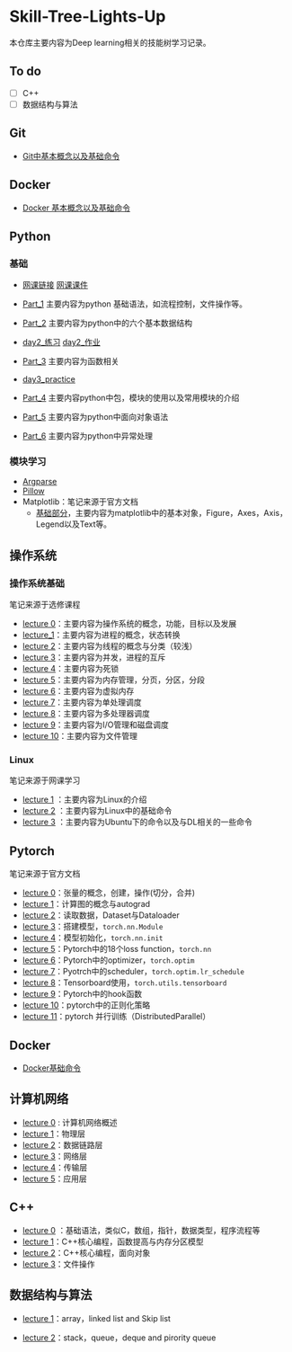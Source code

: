 # Skill-Tree-Lights-Up

本仓库主要内容为Deep learning相关的技能树学习记录。

## To do

- [ ] C++
- [ ] 数据结构与算法

## Git

- [Git中基本概念以及基础命令](https://github.com/NaCl-Ocean/Skill-Tree-Lights-Up/blob/master/Git/notes.md)

## Docker

- [Docker 基本概念以及基础命令](https://github.com/NaCl-Ocean/Skill-Tree-Lights-Up/blob/master/Docker/notes.md)

## Python

### 基础

- [网课链接](https://www.bilibili.com/video/BV1j7411e7MD)  [网课课件](https://book.apeland.cn/details/329/)

- [Part_1](https://github.com/NaCl-Ocean/Skill-Tree-Lights-Up/blob/master/Python/part_1.md) 主要内容为python 基础语法，如流程控制，文件操作等。
- [Part_2](https://github.com/NaCl-Ocean/Skill-Tree-Lights-Up/blob/master/Python/part_2.md) 主要内容为python中的六个基本数据结构
- [day2_练习](https://github.com/NaCl-Ocean/Skill-Tree-Lights-Up/blob/master/Python/day2_practice.ipynb)     [day2_作业](https://github.com/NaCl-Ocean/Skill-Tree-Lights-Up/blob/master/Python/day2_homework.py)  
- [Part_3](https://github.com/NaCl-Ocean/Skill-Tree-Lights-Up/blob/master/Python/part_3.md)   主要内容为函数相关
- [day3_practice](https://github.com/NaCl-Ocean/Skill-Tree-Lights-Up/blob/master/Python/code/day3_practice.ipynb)
- [Part_4](https://github.com/NaCl-Ocean/Skill-Tree-Lights-Up/blob/master/Python/part_4.md)   主要内容python中包，模块的使用以及常用模块的介绍
- [Part_5](https://github.com/NaCl-Ocean/Skill-Tree-Lights-Up/blob/master/Python/part_5.md)   主要内容为python中面向对象语法
- [Part_6](https://github.com/NaCl-Ocean/Skill-Tree-Lights-Up/blob/master/Python/part_6.md)    主要内容为python中异常处理

### 模块学习

- [Argparse](https://github.com/NaCl-Ocean/Skill-Tree-Lights-Up/blob/master/Python/argparse.md)
- [Pillow](https://github.com/NaCl-Ocean/Skill-Tree-Lights-Up/blob/master/Python/Pillow.md)
- Matplotlib：笔记来源于官方文档
  - [基础部分](https://github.com/NaCl-Ocean/Skill-Tree-Lights-Up/blob/master/Python/matplotlib/matplotlib_base.md)，主要内容为matplotlib中的基本对象，Figure，Axes，Axis，Legend以及Text等。

## 操作系统

### 操作系统基础

笔记来源于选修课程

- [lecture 0](https://github.com/NaCl-Ocean/Skill-Tree-Lights-Up/blob/master/Operating_System/lecture_0.md)：主要内容为操作系统的概念，功能，目标以及发展
- [lecture_1](https://github.com/NaCl-Ocean/Skill-Tree-Lights-Up/blob/master/Operating_System/lecture_1.md)：主要内容为进程的概念，状态转换
- [lecture  2](https://github.com/NaCl-Ocean/Skill-Tree-Lights-Up/blob/master/Operating_System/lecture_2.md)：主要内容为线程的概念与分类（较浅）
- [lecture  3](https://github.com/NaCl-Ocean/Skill-Tree-Lights-Up/blob/master/Operating_System/lecture_3.md)：主要内容为并发，进程的互斥
- [lecture  4](https://github.com/NaCl-Ocean/Skill-Tree-Lights-Up/blob/master/Operating_System/lecture_4.md)：主要内容为死锁
- [lecture  5](https://github.com/NaCl-Ocean/Skill-Tree-Lights-Up/blob/master/Operating_System/lecture_5.md)：主要内容为内存管理，分页，分区，分段
- [lecture  6](https://github.com/NaCl-Ocean/Skill-Tree-Lights-Up/blob/master/Operating_System/lecture_6.md)：主要内容为虚拟内存
- [lecture  7](https://github.com/NaCl-Ocean/Skill-Tree-Lights-Up/blob/master/Operating_System/lecture_7.md)：主要内容为单处理调度
- [lecture  8](https://github.com/NaCl-Ocean/Skill-Tree-Lights-Up/blob/master/Operating_System/lecture_8.md)：主要内容为多处理器调度
- [lecture  9](https://github.com/NaCl-Ocean/Skill-Tree-Lights-Up/blob/master/Operating_System/lecture_9.md)：主要内容为I/O管理和磁盘调度
- [lecture  10](https://github.com/NaCl-Ocean/Skill-Tree-Lights-Up/blob/master/Operating_System/lecture_10.md)：主要内容为文件管理

### Linux

笔记来源于网课学习

- [lecture 1](https://github.com/NaCl-Ocean/Skill-Tree-Lights-Up/blob/master/Operating_System/Linux/notes_theory.md) ：主要内容为Linux的介绍
- [lecture 2](https://github.com/NaCl-Ocean/Skill-Tree-Lights-Up/blob/master/Operating_System/Linux/notes_base.md) ：主要内容为Linux中的基础命令
- [lecture 3](https://github.com/NaCl-Ocean/Skill-Tree-Lights-Up/blob/master/Operating_System/Linux/notes_deeplearning.md) ：主要内容为Ubuntu下的命令以及与DL相关的一些命令

## Pytorch

笔记来源于官方文档

- [lecture 0](https://github.com/NaCl-Ocean/Skill-Tree-Lights-Up/blob/master/Python/pytorch/lecture_0.md)：张量的概念，创建，操作(切分，合并)
- [lecture 1](https://github.com/NaCl-Ocean/Skill-Tree-Lights-Up/blob/master/Python/pytorch/lecture_1.md)：计算图的概念与autograd
- [lecture 2](https://github.com/NaCl-Ocean/Skill-Tree-Lights-Up/blob/master/Python/pytorch/lecture_2.md)：读取数据，Dataset与Dataloader
- [lecture 3](https://github.com/NaCl-Ocean/Skill-Tree-Lights-Up/blob/master/Python/pytorch/lecture_3.md)：搭建模型，`torch.nn.Module`
- [lecture 4](https://github.com/NaCl-Ocean/Skill-Tree-Lights-Up/blob/master/Python/pytorch/lecture_3.md)：模型初始化，`torch.nn.init`
- [lecture 5](https://github.com/NaCl-Ocean/Skill-Tree-Lights-Up/blob/master/Python/pytorch/lecture_5.md)：Pytorch中的18个loss function，`torch.nn`
- [lecture 6](https://github.com/NaCl-Ocean/Skill-Tree-Lights-Up/blob/master/Python/pytorch/lecture_6.md)：Pytorch中的optimizer，`torch.optim`
- [lecture 7](https://github.com/NaCl-Ocean/Skill-Tree-Lights-Up/blob/master/Python/pytorch/lecture_7.md)：Pyotrch中的scheduler，`torch.optim.lr_schedule`
- [lecture 8](https://github.com/NaCl-Ocean/Skill-Tree-Lights-Up/blob/master/Python/pytorch/lecture_8.md)：Tensorboard使用，`torch.utils.tensorboard`
- [lecture 9](https://github.com/NaCl-Ocean/Skill-Tree-Lights-Up/blob/master/Python/pytorch/lecture_9.md)：Pytorch中的hook函数
- [lecture 10](https://github.com/NaCl-Ocean/Skill-Tree-Lights-Up/blob/master/Python/pytorch/lecture_10.md)：pytorch中的正则化策略
- [lecture 11](https://github.com/NaCl-Ocean/Skill-Tree-Lights-Up/blob/master/Python/pytorch/lecture_11.md)：pytorch 并行训练（DistributedParallel）

## Docker

- [Docker基础命令](https://github.com/NaCl-Ocean/Skill-Tree-Lights-Up/blob/master/Docker/notes.md)

## 计算机网络

- [lecture 0](https://github.com/NaCl-Ocean/Skill-Tree-Lights-Up/blob/master/Computer_network/chapter_0.md)  : 计算机网络概述
- [lecture 1](https://github.com/NaCl-Ocean/Skill-Tree-Lights-Up/blob/master/Computer_network/chapter_1.md)：物理层
- [lecture 2](https://github.com/NaCl-Ocean/Skill-Tree-Lights-Up/blob/master/Computer_network/chapter_2.md)：数据链路层
- [lecture 3](https://github.com/NaCl-Ocean/Skill-Tree-Lights-Up/blob/master/Computer_network/chapter_3.md)：网络层
- [lecture 4](https://github.com/NaCl-Ocean/Skill-Tree-Lights-Up/blob/master/Computer_network/chapter_4.md)：传输层
- [lecture 5](https://github.com/NaCl-Ocean/Skill-Tree-Lights-Up/blob/master/Computer_network/chapter_5.md)：应用层

## C++

- [lecture 0](https://github.com/NaCl-Ocean/Skill-Tree-Lights-Up/blob/master/Cpp/lecture_0.md) ：基础语法，类似C，数组，指针，数据类型，程序流程等
- [lecture 1](https://github.com/NaCl-Ocean/Skill-Tree-Lights-Up/blob/master/Cpp/lecture_1.md)：C++核心编程，函数提高与内存分区模型
- [lecture 2](https://github.com/NaCl-Ocean/Skill-Tree-Lights-Up/blob/master/Cpp/lecture_2.md)：C++核心编程，面向对象
- [lecture 3](https://github.com/NaCl-Ocean/Skill-Tree-Lights-Up/blob/master/Cpp/lecture_3.md)：文件操作

## 数据结构与算法

- [lecture 1](https://github.com/NaCl-Ocean/Skill-Tree-Lights-Up/blob/master/Algorithms_and_data_structures/lecture_1.md)：array，linked list and Skip list

- [lecture 2](https://github.com/NaCl-Ocean/Skill-Tree-Lights-Up/blob/master/Algorithms_and_data_structures/lecture_2.md)：stack，queue，deque and pirority queue

  